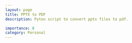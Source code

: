```yaml
---
layout: page
title: PPTX to PDF
description: Pyton script to convert pptx files to pdf.

importance: 8
category: Personal
---
```


